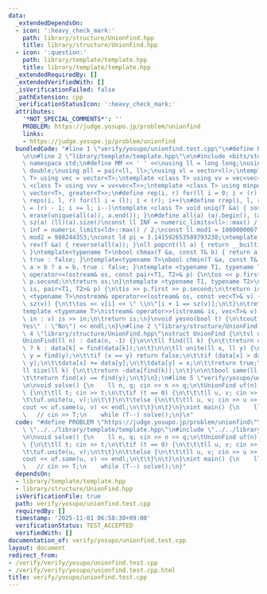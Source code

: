 ```yaml
---
data:
  _extendedDependsOn:
  - icon: ':heavy_check_mark:'
    path: library/structure/UnionFind.hpp
    title: library/structure/UnionFind.hpp
  - icon: ':question:'
    path: library/template/template.hpp
    title: library/template/template.hpp
  _extendedRequiredBy: []
  _extendedVerifiedWith: []
  _isVerificationFailed: false
  _pathExtension: cpp
  _verificationStatusIcon: ':heavy_check_mark:'
  attributes:
    '*NOT_SPECIAL_COMMENTS*': ''
    PROBLEM: https://judge.yosupo.jp/problem/unionfind
    links:
    - https://judge.yosupo.jp/problem/unionfind
  bundledCode: "#line 1 \"verify/yosupo/unionfind.test.cpp\"\n#define PROBLEM \"https://judge.yosupo.jp/problem/unionfind\"\
    \n\n#line 2 \"library/template/template.hpp\"\n\n#include <bits/stdc++.h>\nusing\
    \ namespace std;\n#define MM << ' ' <<\nusing ll = long long;\nusing ld = long\
    \ double;\nusing pll = pair<ll, ll>;\nusing vl = vector<ll>;\ntemplate <class\
    \ T> using vec = vector<T>;\ntemplate <class T> using vv = vec<vec<T>>;\ntemplate\
    \ <class T> using vvv = vv<vec<T>>;\ntemplate <class T> using minpq = priority_queue<T,\
    \ vector<T>, greater<T>>;\n#define rep(i, r) for(ll i = 0; i < (r); i++)\n#define\
    \ reps(i, l, r) for(ll i = (l); i < (r); i++)\n#define rrep(i, l, r) for(ll i\
    \ = (r) - 1; i >= l; i--)\ntemplate <class T> void uniq(T &a) { sort(all(a));\
    \ erase(unique(all(a)), a.end()); }\n#define all(a) (a).begin(), (a).end()\n#define\
    \ sz(a) (ll)(a).size()\nconst ll INF = numeric_limits<ll>::max() / 4;\nconst ld\
    \ inf = numeric_limits<ld>::max() / 2;\nconst ll mod1 = 1000000007;\nconst ll\
    \ mod2 = 998244353;\nconst ld pi = 3.141592653589793238;\ntemplate <class T> void\
    \ rev(T &a) { reverse(all(a)); }\nll popcnt(ll a) { return __builtin_popcountll(a);\
    \ }\ntemplate<typename T>\nbool chmax(T &a, const T& b) { return a < b ? a = b,\
    \ true : false; }\ntemplate<typename T>\nbool chmin(T &a, const T& b) { return\
    \ a > b ? a = b, true : false; }\ntemplate <typename T1, typename T2>\nostream&\
    \ operator<<(ostream& os, const pair<T1, T2>& p) {\n\tos << p.first << \" \" <<\
    \ p.second;\n\treturn os;\n}\ntemplate <typename T1, typename T2>\nistream& operator>>(istream&\
    \ is, pair<T1, T2>& p) {\n\tis >> p.first >> p.second;\n\treturn is;\n}\ntemplate\
    \ <typename T>\nostream& operator<<(ostream& os, const vec<T>& v) {\n\trep(i,\
    \ sz(v)) {\n\t\tos << v[i] << \" \\n\"[i + 1 == sz(v)];\n\t}\n\treturn os;\n}\n\
    template <typename T>\nistream& operator>>(istream& is, vec<T>& v) {\n\tfor (T&\
    \ in : v) is >> in;\n\treturn is;\n}\nvoid yesno(bool t) {\n\tcout << (t ? \"\
    Yes\" : \"No\") << endl;\n}\n#line 2 \"library/structure/UnionFind.hpp\"\n\n#line\
    \ 4 \"library/structure/UnionFind.hpp\"\nstruct UnionFind {\n\tvl data;\n\n\t\
    UnionFind(ll n) : data(n, -1) {}\n\n\tll find(ll k) {\n\t\treturn data[k] < 0\
    \ ? k : data[k] = find(data[k]);\n\t}\n\n\tll unite(ll x, ll y) {\n\t\tx = find(x),\
    \ y = find(y);\n\t\tif (x == y) return false;\n\t\tif (data[x] > data[y]) swap(x,\
    \ y);\n\t\tdata[x] += data[y];\n\t\tdata[y] = x;\n\t\treturn true;\n\t}\n\n\t\
    ll size(ll k) {\n\t\treturn -data[find(k)];\n\t}\n\n\tbool same(ll x, ll y) {\n\
    \t\treturn find(x) == find(y);\n\t}\n};\n#line 5 \"verify/yosupo/unionfind.test.cpp\"\
    \n\nvoid solve() {\n    ll n, q; cin >> n >> q;\n\tUnionFind uf(n);\n\twhile (q--)\
    \ {\n\t\tll t; cin >> t;\n\t\tif (t == 0) {\n\t\t\tll u, v; cin >> u >> v;\n\t\
    \t\tuf.unite(u, v);\n\t\t}\n\t\telse {\n\t\t\tll u, v; cin >> u >> v;\n\t\t\t\
    cout << uf.same(u, v) << endl;\n\t\t}\n\t}\n}\nint main() {\n    ll T = 1;\n \
    \   // cin >> T;\n    while (T--) solve();\n}\n"
  code: "#define PROBLEM \"https://judge.yosupo.jp/problem/unionfind\"\n\n#include\
    \ \"../../library/template/template.hpp\"\n#include \"../../library/structure/UnionFind.hpp\"\
    \n\nvoid solve() {\n    ll n, q; cin >> n >> q;\n\tUnionFind uf(n);\n\twhile (q--)\
    \ {\n\t\tll t; cin >> t;\n\t\tif (t == 0) {\n\t\t\tll u, v; cin >> u >> v;\n\t\
    \t\tuf.unite(u, v);\n\t\t}\n\t\telse {\n\t\t\tll u, v; cin >> u >> v;\n\t\t\t\
    cout << uf.same(u, v) << endl;\n\t\t}\n\t}\n}\nint main() {\n    ll T = 1;\n \
    \   // cin >> T;\n    while (T--) solve();\n}"
  dependsOn:
  - library/template/template.hpp
  - library/structure/UnionFind.hpp
  isVerificationFile: true
  path: verify/yosupo/unionfind.test.cpp
  requiredBy: []
  timestamp: '2025-11-01 06:58:30+09:00'
  verificationStatus: TEST_ACCEPTED
  verifiedWith: []
documentation_of: verify/yosupo/unionfind.test.cpp
layout: document
redirect_from:
- /verify/verify/yosupo/unionfind.test.cpp
- /verify/verify/yosupo/unionfind.test.cpp.html
title: verify/yosupo/unionfind.test.cpp
---
```

